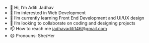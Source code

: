 - 👋 Hi, I’m Aditi Jadhav
- 👀 I’m interested in Web Development
- 🌱 I’m currently learning Front End Development and UI/UX design
- 💞️ I’m looking to collaborate on coding and designing projects
- 📫 How to reach me jadhavaditi146@gmail.com
- 😄 Pronouns: She/Her
  

<!---
jadhavaditi146/jadhavaditi146 is a ✨ special ✨ repository because its `README.md` (this file) appears on your GitHub profile.
You can click the Preview link to take a look at your changes.
--->
